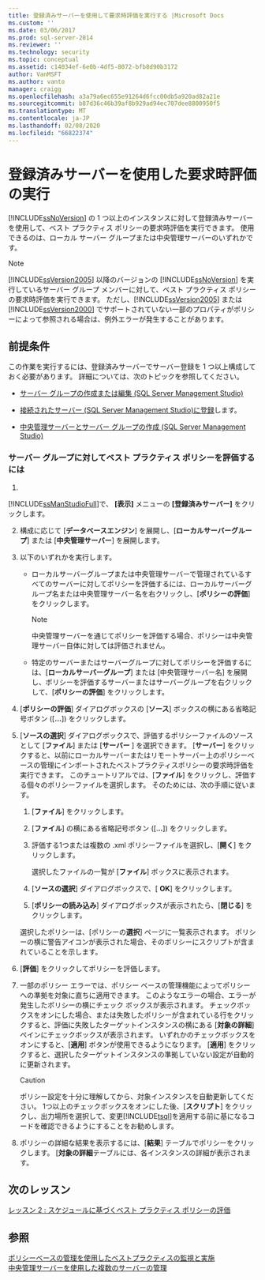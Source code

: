 ```yaml
---
title: 登録済みサーバーを使用して要求時評価を実行する |Microsoft Docs
ms.custom: ''
ms.date: 03/06/2017
ms.prod: sql-server-2014
ms.reviewer: ''
ms.technology: security
ms.topic: conceptual
ms.assetid: c14034ef-6e0b-4df5-8072-bfb8d90b3172
author: VanMSFT
ms.author: vanto
manager: craigg
ms.openlocfilehash: a3a79a6ec655e91264d6fcc00db5a920ad82a21e
ms.sourcegitcommit: b87d36c46b39af8b929ad94ec707dee8800950f5
ms.translationtype: MT
ms.contentlocale: ja-JP
ms.lasthandoff: 02/08/2020
ms.locfileid: "66822374"
---
```

# <a name="perform-an-on-demand-evaluation-by-using-registered-servers"></a>登録済みサーバーを使用した要求時評価の実行

  
  [!INCLUDE[ssNoVersion](../includes/ssnoversion-md.md)] の 1 つ以上のインスタンスに対して登録済みサーバーを使用して、ベスト プラクティス ポリシーの要求時評価を実行できます。 使用できるのは、ローカル サーバー グループまたは中央管理サーバーのいずれかです。  
  
> [!NOTE]  
>  
  [!INCLUDE[ssVersion2005](../includes/ssversion2005-md.md)] 以降のバージョンの [!INCLUDE[ssNoVersion](../includes/ssnoversion-md.md)] を実行しているサーバー グループ メンバーに対して、ベスト プラクティス ポリシーの要求時評価を実行できます。 ただし、[!INCLUDE[ssVersion2005](../includes/ssversion2005-md.md)] または [!INCLUDE[ssVersion2000](../includes/ssversion2000-md.md)] でサポートされていない一部のプロパティがポリシーによって参照される場合は、例外エラーが発生することがあります。  
  
## <a name="prerequisites"></a>前提条件  
 この作業を実行するには、登録済みサーバーでサーバー登録を 1 つ以上構成しておく必要があります。 詳細については、次のトピックを参照してください。  
  
-   [サーバー グループの作成または編集 &#40;SQL Server Management Studio&#41;](../ssms/register-servers/create-or-edit-a-server-group-sql-server-management-studio.md)  
  
-   [接続されたサーバー &#40;SQL Server Management Studio&#41;に登録](../ssms/register-servers/register-a-connected-server-sql-server-management-studio.md)します。  
  
-   [中央管理サーバーとサーバー グループの作成 &#40;SQL Server Management Studio&#41;](../ssms/register-servers/create-a-central-management-server-and-server-group.md)  
  
### <a name="to-evaluate-best-practices-policies-against-a-server-group"></a>サーバー グループに対してベスト プラクティス ポリシーを評価するには  
  
1.  
  [!INCLUDE[ssManStudioFull](../includes/ssmanstudiofull-md.md)]で、 **[表示]** メニューの **[登録済みサーバー]** をクリックします。  
  
2.  構成に応じて [**データベースエンジン**] を展開し、[**ローカルサーバーグループ**] または [**中央管理サーバー**] を展開します。  
  
3.  以下のいずれかを実行します。  
  
    -   ローカルサーバーグループまたは中央管理サーバーで管理されているすべてのサーバーに対してポリシーを評価するには、ローカルサーバーグループ名または中央管理サーバー名を右クリックし、[**ポリシーの評価**] をクリックします。  
  
        > [!NOTE]  
        >  中央管理サーバーを通じてポリシーを評価する場合、ポリシーは中央管理サーバー自体に対しては評価されません。  
  
    -   特定のサーバーまたはサーバーグループに対してポリシーを評価するには、[**ローカルサーバーグループ**] または [中央管理サーバー名] を展開し、ポリシーを評価するサーバーまたはサーバーグループを右クリックして、[**ポリシーの評価**] をクリックします。  
  
4.  [**ポリシーの評価**] ダイアログボックスの [**ソース**] ボックスの横にある省略記号ボタン ([**...**]) をクリックします。  
  
5.  [**ソースの選択**] ダイアログボックスで、評価するポリシーファイルのソースとして [**ファイル**] または [**サーバー** ] を選択できます。 [**サーバー**] をクリックすると、以前にローカルサーバーまたはリモートサーバー上のポリシーベースの管理にインポートされたベストプラクティスポリシーの要求時評価を実行できます。 このチュートリアルでは、[**ファイル**] をクリックし、評価する個々のポリシーファイルを選択します。 そのためには、次の手順に従います。  
  
    1.  [**ファイル**] をクリックします。  
  
    2.  [**ファイル**] の横にある省略記号ボタン ([.**..**]) をクリックします。  
  
    3.  評価する1つまたは複数の .xml ポリシーファイルを選択し、[**開く**] をクリックします。  
  
         選択したファイルの一覧が [**ファイル**] ボックスに表示されます。  
  
    4.  [**ソースの選択**] ダイアログボックスで、[ **OK**] をクリックします。  
  
    5.  [**ポリシーの読み込み**] ダイアログボックスが表示されたら、[**閉じる**] をクリックします。  
  
     選択したポリシーは、[ポリシーの**選択**] ページに一覧表示されます。 ポリシーの横に警告アイコンが表示された場合、そのポリシーにスクリプトが含まれていることを示します。  
  
6.  [**評価**] をクリックしてポリシーを評価します。  
  
7.  一部のポリシー エラーでは、ポリシー ベースの管理機能によってポリシーへの準拠を対象に直ちに適用できます。 このようなエラーの場合、エラーが発生したポリシーの横にチェック ボックスが表示されます。 チェックボックスをオンにした場合、または失敗したポリシーが含まれている行をクリックすると、評価に失敗したターゲットインスタンスの横にある [**対象の詳細**] ペインにチェックボックスが表示されます。 いずれかのチェックボックスをオンにすると、[**適用**] ボタンが使用できるようになります。 [**適用**] をクリックすると、選択したターゲットインスタンスの準拠していない設定が自動的に更新されます。  
  
    > [!CAUTION]  
    >  ポリシー設定を十分に理解してから、対象インスタンスを自動更新してください。 1つ以上のチェックボックスをオンにした後、[**スクリプト**] をクリックし、出力場所を選択して、変更[!INCLUDE[tsql](../includes/tsql-md.md)]を適用する前に基になるコードを確認できるようにすることをお勧めします。  
  
8.  ポリシーの詳細な結果を表示するには、[**結果**] テーブルでポリシーをクリックします。 [**対象の詳細**テーブルには、各インスタンスの詳細が表示されます。  
  
## <a name="next-lesson"></a>次のレッスン  
 [レッスン 2 : スケジュールに基づくベスト プラクティス ポリシーの評価](../../2014/tutorials/lesson-2-evaluate-best-practices-policies-on-a-scheduled-basis.md)  
  
## <a name="see-also"></a>参照  
 [ポリシーベースの管理を使用したベストプラクティスの監視と実施](../relational-databases/policy-based-management/monitor-and-enforce-best-practices-by-using-policy-based-management.md)   
 [中央管理サーバーを使用した複数のサーバーの管理](../relational-databases/administer-multiple-servers-using-central-management-servers.md)  
  
  

